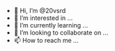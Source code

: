 - 👋 Hi, I’m @20vsrd
- 👀 I’m interested in ...
- 🌱 I’m currently learning ...
- 💞️ I’m looking to collaborate on ...
- 📫 How to reach me ...

<!---
20vsrd/20vsrd is a ✨ special ✨ repository because its `README.md` (this file) appears on your GitHub profile.
You can click the Preview link to take a look at your changes.
--->
